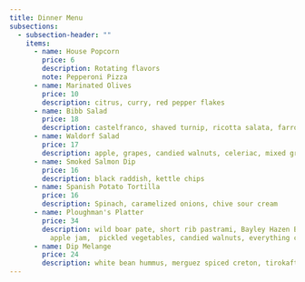 ```yaml
---
title: Dinner Menu
subsections:
  - subsection-header: ""
    items:
      - name: House Popcorn
        price: 6
        description: Rotating flavors
        note: Pepperoni Pizza
      - name: Marinated Olives
        price: 10
        description: citrus, curry, red pepper flakes
      - name: Bibb Salad
        price: 18
        description: castelfranco, shaved turnip, ricotta salata, farro, sherry vinaigrette
      - name: Waldorf Salad
        price: 17
        description: apple, grapes, candied walnuts, celeriac, mixed greens
      - name: Smoked Salmon Dip
        price: 16
        description: black raddish, kettle chips
      - name: Spanish Potato Tortilla
        price: 16
        description: Spinach, caramelized onions, chive sour cream
      - name: Ploughman's Platter
        price: 34
        description: wild boar pate, short rib pastrami, Bayley Hazen Blue, Calderwood,
          apple jam,  pickled vegetables, candied walnuts, everything crackers
      - name: Dip Melange
        price: 24
        description: white bean hummus, merguez spiced creton, tirokafteri, crudite
---
```


